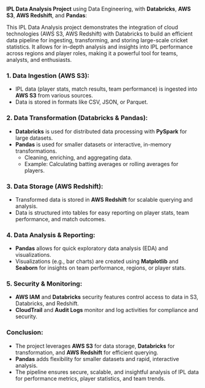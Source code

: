 **IPL Data Analysis Project** using Data Engineering, with **Databricks**, **AWS S3**, **AWS Redshift**, and **Pandas**: <br>

This IPL Data Analysis project demonstrates the integration of cloud technologies (AWS S3, AWS Redshift) with Databricks to build an efficient data pipeline for ingesting, transforming, and storing large-scale cricket statistics. It allows for in-depth analysis and insights into IPL performance across regions and player roles, making it a powerful tool for teams, analysts, and enthusiasts.

### 1. **Data Ingestion (AWS S3):**
   - IPL data (player stats, match results, team performance) is ingested into **AWS S3** from various sources.
   - Data is stored in formats like CSV, JSON, or Parquet.

### 2. **Data Transformation (Databricks & Pandas):**
   - **Databricks** is used for distributed data processing with **PySpark** for large datasets.
   - **Pandas** is used for smaller datasets or interactive, in-memory transformations.
     - Cleaning, enriching, and aggregating data.
     - Example: Calculating batting averages or rolling averages for players.
   
### 3. **Data Storage (AWS Redshift):**
   - Transformed data is stored in **AWS Redshift** for scalable querying and analysis.
   - Data is structured into tables for easy reporting on player stats, team performance, and match outcomes.
   
### 4. **Data Analysis & Reporting:**
   - **Pandas** allows for quick exploratory data analysis (EDA) and visualizations.
   - Visualizations (e.g., bar charts) are created using **Matplotlib** and **Seaborn** for insights on team performance, regions, or player stats.
   
### 5. **Security & Monitoring:**
   - **AWS IAM** and **Databricks** security features control access to data in S3, Databricks, and Redshift.
   - **CloudTrail** and **Audit Logs** monitor and log activities for compliance and security.

### **Conclusion:**
   - The project leverages **AWS S3** for data storage, **Databricks** for transformation, and **AWS Redshift** for efficient querying.
   - **Pandas** adds flexibility for smaller datasets and rapid, interactive analysis.
   - The pipeline ensures secure, scalable, and insightful analysis of IPL data for performance metrics, player statistics, and team trends.
